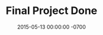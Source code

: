 ---
layout: deadline
title: Final Project Done
date: 2015-05-13 00:00:00 -0700
missing:
- Revisions
done: 
---